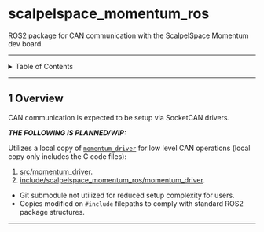 # scalpelspace_momentum_ros

ROS2 package for CAN communication with the ScalpelSpace Momentum dev board.

---

<details markdown="1">
  <summary>Table of Contents</summary>

<!-- TOC -->
* [scalpelspace_momentum_ros](#scalpelspace_momentum_ros)
  * [1 Overview](#1-overview)
<!-- TOC -->

</details>

---

## 1 Overview

CAN communication is expected to be setup via SocketCAN drivers.

**_THE FOLLOWING IS PLANNED/WIP:_**

Utilizes a local copy of [
`momentum_driver`](https://github.com/scalpelspace/momentum_driver) for low
level CAN operations (local copy only includes the C code files):

1. [src/momentum_driver](src/momentum_driver).
2. [include/scalpelspace_momentum_ros/momentum_driver](include/scalpelspace_momentum_ros/momentum_driver).

- Git submodule not utilized for reduced setup complexity for users.
- Copies modified on `#include` filepaths to comply with standard ROS2 package
  structures.

---
